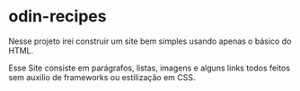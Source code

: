 # odin-recipes

Nesse projeto irei construir um site bem simples usando apenas o básico do HTML.

Esse Site consiste em parágrafos, listas, imagens e alguns links todos feitos sem auxilio de frameworks ou estilização em CSS.